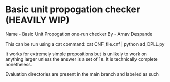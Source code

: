 # Basic unit propogation checker (HEAVILY WIP)

Name - Basic Unit Propogation one-run checker
By - Arnav Despande

This can be run using a cat command: cat CNF_file.cnf | python ad_DPLL.py

It works for extremely simple propositions but is unlikely to work on anything larger unless the answer is a set of 1s. It is technically complete nonetheless.

Evaluation directories are present in the main branch and labeled as such
